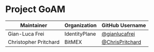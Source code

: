 # Project GoAM

| Maintainer     | Organization | GitHub Username                               | 
|----------------|--------------|-----------------------------------------------|
| Gian-Luca Frei     | IdentityPlane    | [@gianlucafrei](https://github.com/gianlucafrei)      | 
| Christopher Pritchard | BitMEX    | [@ChrisPritchard](https://github.com/ChrisPritchard)    |